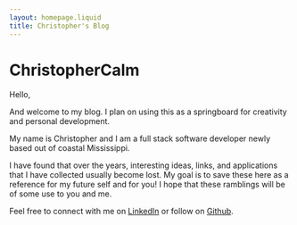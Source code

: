 ```yaml
---
layout: homepage.liquid
title: Christopher's Blog
---
```


# ChristopherCalm

Hello,

And welcome to my blog. I plan on using this as a springboard for creativity and personal development. 

My name is Christopher and I am a full stack software developer newly based out of coastal Mississippi. 

I have found that over the years, interesting ideas, links, and applications that I have collected usually become lost. My goal is to save these here as a reference for my future self and for you! I hope that these ramblings will be of some use to you and me. 

Feel free to connect with me on [LinkedIn](https://www.linkedin.com/in/christopher-calmes-1ba03b14b/) or follow on [Github](https://github.com/christophercalm).
